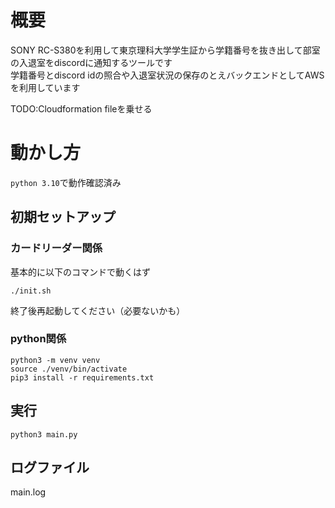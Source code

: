 # 概要
SONY RC-S380を利用して東京理科大学学生証から学籍番号を抜き出して部室の入退室をdiscordに通知するツールです  
学籍番号とdiscord idの照合や入退室状況の保存のとえバックエンドとしてAWSを利用しています  

TODO:Cloudformation fileを乗せる

# 動かし方
`python 3.10`で動作確認済み
## 初期セットアップ
### カードリーダー関係
基本的に以下のコマンドで動くはず
```
./init.sh
```
終了後再起動してください（必要ないかも）
### python関係 
```
python3 -m venv venv
source ./venv/bin/activate
pip3 install -r requirements.txt
```
## 実行
```
python3 main.py
```
## ログファイル

main.log
